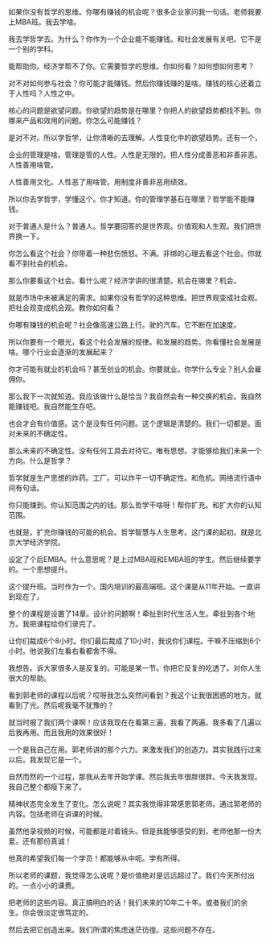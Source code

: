 如果你没有哲学的思维。你哪有赚钱的机会呢？很多企业家问我一句话。老师我要上MBA班。我去学啥。

我去学哲学去。为什么？你作为一个企业能不能赚钱。和社会发展有关吧。它不是一个别的学科。

能帮助你。经济学帮不了你。它需要哲学的思维。你如何看？如何想如何思考？

对不对如何参与社会？你可能才能赚钱。然后你赚钱赚的是啥。赚钱的核心还着立于人性吗？人性之中。

核心的问题是欲望问题。你欲望的趋势是在哪里？你把人的欲望趋势都找不到。你哪来产品和效用的问题。你怎么可能赚钱？

是对不对。所以学哲学，让你清晰的去理解。人性变化中的欲望趋势。还有一个，

企业的管理是啥。管理是管的人性。人性是无限的。把人性分成善恶和非善非恶。人性善用啥管。

人性善用文化。人性恶了用啥管。用制度非善非恶用绩效。

所以你去学哲学，学懂这个。你才知道。你的管理学基石在哪里？哲学能不能赚钱。

对于普通人是什么？普通人。哲学要回答的是世界观。价值观和人生观。我们把世界换一下。

你怎么看这个社会？你带着一种悲伤愤怒。不满。非绑的心理去看这个社会。你就看不到社会的机会。

那么你要看这个社会。看什么呢？经济学讲的很清楚。机会在哪里？机会。

就是市场中未被满足的需求。如果你没有哲学的这种思维。把世界观变成社会观。把社会观变成机会观。教你如何看？

你哪有赚钱的机会呢？社会像高速公路上行。驶的汽车。它不断在加速度。

所以你要有一个眼光，看这个社会发展的规律。和发展的趋势。你看懂社会发展是啥。哪个行业会逐渐的发展起来？

你才可能有就业的机会吗？甚至创业的机会。你要就业。你学什么专业？别人会雇佣你。

那么我下一次就知道。我应该做什么是恰当？我自然会有一种交换的机会。我自然能赚钱吧。我自然能生存吧。

也会才会有价值感。这个是没有任何问题。这个逻辑是清楚的。我们一切都是。面对未来的不确定性。

那么未来的不确定性。没有任何工具去对待它。唯有思想。才能够给我们未来一个方向。什么是哲学？

哲学就是生产思想的炸药。工厂。可以炸平一切不确定性。和危机。网络流行语中间有句话。

你只能赚到。你认知范围之内的钱。那么哲学干啥呀！帮你扩充。和扩大你的认知范围。

也就是。扩充你赚钱的可能的机会。哲学智慧与人生思考。这门课的起初。就是北京大学经济学院。

设定了个后EMBA。什么意思呢？是上过MBA班和EMBA班的学生。然后继续要学的。一个思想提升。

这个提升班。当时作为一个。国内培训的最高端班。这个课是从11年开始。一直讲到现在了。

整个的课程是设置了14章。设计的问题啊！牵扯到时代生活人生。牵扯到各个地方。我把课程给你们录完了。

让你们裁成6个8小时。你们最后裁成了10小时，我说你们课程。干嘛不压缩到6个小时。他说我们左看右看都舍不得。

我想告。诉大家很多人是反复的。可能是某一节。你把它反复的吃透了。对你人生很大的帮助。

看到郭老师的课程以后呢？哎呀我怎么突然间看到？我这个让我很困惑的地方。就看到了光。然后呢我毫不犹豫的？

就当时报了我们两个课啊！应该我现在在看第三遍，我看了两遍。我多看了几遍以后我再用。而且我用的效果很好！

一个是我自己在用。郭老师讲的那个六力。来激发我们的创造力。其实我践行过来以后。我发现它是一个。

自然而然的一个过程，那我从去年开始学课。然后我去年很胖很胖。今天我发现。我自己整个都瘦下来了。

精神状态完全发生了变化。怎么说呢？其实我觉得非常感恩郭老师。通过郭老师的内容。包括老师在讲课的时候。

虽然他录视频的时候，可能都是对着镜头。但是我能够感受的到，老师他那一份大爱。还有那份真诚！

他真的希望我们每一个学员！都能够从中呃。学有所得。

所以老师的课题，我觉得怎么说呢？是价值绝对是远远超过了。我们今天所付出的。一点小小的课费。

把老师的这些内容。真正搞明白的话！我们未来的10年二十年。或者我们的余生。你会很淡定很笃定的。

然后去把它创造出来。我们所谓的焦虑迷茫彷徨。这些问题不存在。